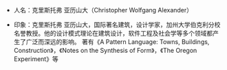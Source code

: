 - 人名：克里斯托弗 亚历山大（Christopher Wolfgang Alexander）

- 印象：克里斯托弗 亚历山大，国际著名建筑，设计学家，加州大学伯克利分校名誉教授。他的设计模式理论在建筑设计，软件工程及社会学等多个领域都产生了广泛而深远的影响。
       著有《A Pattern Language: Towns, Buildings, Construction》，《Notes on the Synthesis of Form》，《The Oregon Experiment》等 
